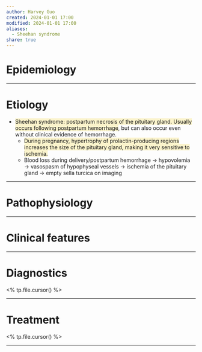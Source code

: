 ```yaml
---
author: Harvey Guo
created: 2024-01-01 17:00
modified: 2024-01-01 17:00
aliases:
  - Sheehan syndrome
share: true
---
```


# Epidemiology


---
# Etiology
- <span style="background:rgba(240, 200, 0, 0.2)">Sheehan syndrome: postpartum necrosis of the pituitary gland. Usually occurs following postpartum hemorrhage</span>, but can also occur even without clinical evidence of hemorrhage.
	- <span style="background:rgba(240, 200, 0, 0.2)">During pregnancy, hypertrophy of prolactin-producing regions increases the size of the pituitary gland, making it very sensitive to ischemia.</span>
	- Blood loss during delivery/postpartum hemorrhage → hypovolemia → vasospasm of hypophyseal vessels → ischemia of the pituitary gland → empty sella turcica on imaging

---
# Pathophysiology


---
# Clinical features


---
# Diagnostics
<% tp.file.cursor() %>

---
# Treatment
<% tp.file.cursor() %>

---
